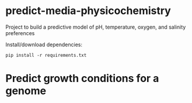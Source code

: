 # predict-media-physicochemistry
Project to build a predictive model of pH, temperature, oxygen, and salinity preferences

Install/download dependencies:

```shell
pip install -r requirements.txt
```

# Predict growth conditions for a genome

